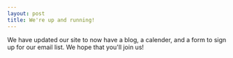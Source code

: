 ```yaml
---
layout: post
title: We're up and running!
---
```


We have updated our site to now have a blog, a calender, and a form to sign up for our email list. We  hope that you'll join us!
